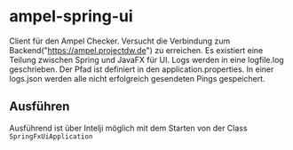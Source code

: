 # ampel-spring-ui
                     
Client für den Ampel Checker. Versucht die Verbindung zum Backend("https://ampel.projectdw.de") zu erreichen.
Es existiert eine Teilung zwischen Spring und JavaFX für UI. Logs werden in eine logfile.log geschrieben. Der Pfad ist 
definiert in den application.properties. In einer logs.json werden alle nicht erfolgreich gesendeten Pings gespeichert. 

## Ausführen
Ausführend ist über Intelji möglich mit dem Starten von der Class ``SpringFxUiApplication``
